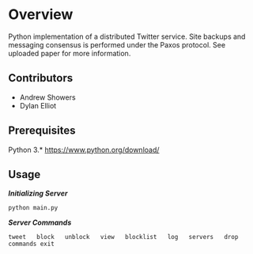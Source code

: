 # Overview
Python implementation of a distributed Twitter service. Site backups and messaging consensus is performed under the Paxos protocol. See uploaded paper for more information.

## Contributors
 * Andrew Showers
 * Dylan Elliot

## Prerequisites
Python 3.* https://www.python.org/download/
 

## Usage

***Initializing Server***

	python main.py

***Server Commands***

	tweet   block   unblock   view   blocklist   log   servers   drop   commands exit
